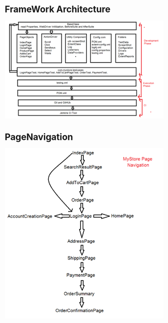 
<h1 >FrameWork Architecture</h1>
<img src="https://github.com/ankitspee/MyStore_FrameWork/blob/main/Documentation/FrameworkArchitecture.png"/>
<h1 >PageNavigation</h1>
<img src="https://github.com/ankitspee/MyStore_FrameWork/blob/main/Documentation/PageNavigation.png"/>
